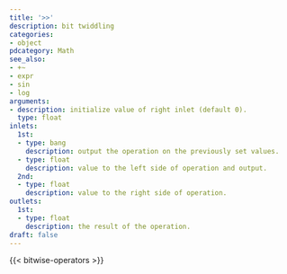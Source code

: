 ```yaml
---
title: '>>'
description: bit twiddling
categories:
- object
pdcategory: Math
see_also:
- +~
- expr
- sin
- log
arguments:
- description: initialize value of right inlet (default 0).
  type: float
inlets:
  1st:
  - type: bang
    description: output the operation on the previously set values.
  - type: float
    description: value to the left side of operation and output.
  2nd:
  - type: float
    description: value to the right side of operation.
outlets:
  1st:
  - type: float
    description: the result of the operation.
draft: false
---
```

{{< bitwise-operators >}}
